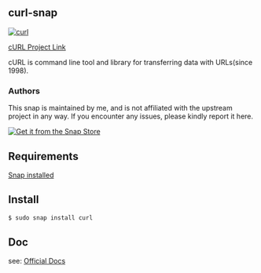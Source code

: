 ## curl-snap
[![curl](https://snapcraft.io/curl/badge.svg)](https://snapcraft.io/curl)

[cURL Project Link](https://curl.se) 

cURL is command line tool and library for transferring data with URLs(since 1998).
  
### Authors

This snap is maintained by me, and is not affiliated with the upstream project in any way. If you encounter any issues, please kindly report it here.

[![Get it from the Snap Store](https://snapcraft.io/static/images/badges/en/snap-store-black.svg)](https://snapcraft.io/curl)

## Requirements

[Snap installed](https://snapcraft.io/docs/installing-snapd)

## Install

```bash
$ sudo snap install curl
```

## Doc

see: [Official Docs](https://curl.se/docs/)



